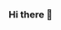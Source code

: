 ### Hi there 👋

<!--
**PhilippeG85/PhilippeG85** is a ✨ _special_ ✨ repository because its `README.md` (this file) appears on your GitHub profile.

###### 2020 pandemic brought me to this amazing world of coding. 
###### Just finished Le Wagon bootcamp and ready to work on my projects and as a freelance.

- 🔭 I'm currently working on something coool
- 🔎 Ask me about anything!
- 📫 Reach me at: pgonse@gmail.com
- 📽 I will be amazed to work on all kind of projects

-->
